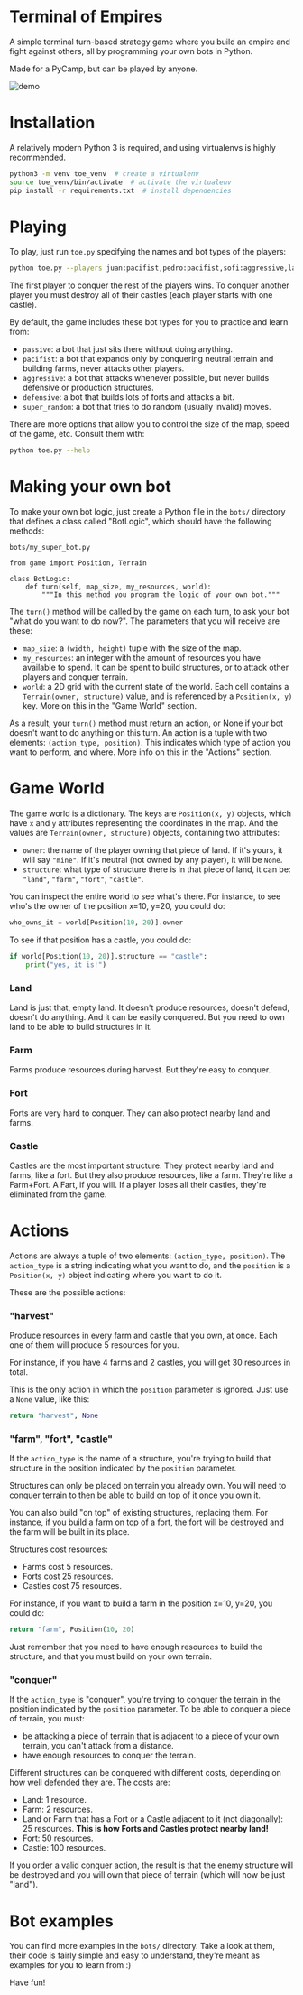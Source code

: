 # Terminal of Empires

A simple terminal turn-based strategy game where you build an empire and fight against others, all by programming your own bots in Python.

Made for a PyCamp, but can be played by anyone.

![demo](./demo.gif)

# Installation

A relatively modern Python 3 is required, and using virtualenvs is highly recommended.

```bash
python3 -m venv toe_venv  # create a virtualenv
source toe_venv/bin/activate  # activate the virtualenv
pip install -r requirements.txt  # install dependencies
```

# Playing

To play, just run `toe.py` specifying the names and bot types of the players:

```bash
python toe.py --players juan:pacifist,pedro:pacifist,sofi:aggressive,laura:defensive
```

The first player to conquer the rest of the players wins.
To conquer another player you must destroy all of their castles (each player starts with one castle).

By default, the game includes these bot types for you to practice and learn from:

- `passive`: a bot that just sits there without doing anything.
- `pacifist`: a bot that expands only by conquering neutral terrain and building farms, never attacks other players.
- `aggressive`: a bot that attacks whenever possible, but never builds defensive or production structures.
- `defensive`: a bot that builds lots of forts and attacks a bit.
- `super_random`: a bot that tries to do random (usually invalid) moves.

There are more options that allow you to control the size of the map, speed of the game, etc.
Consult them with:

```bash
python toe.py --help
```

# Making your own bot

To make your own bot logic, just create a Python file in the `bots/` directory that defines a class called "BotLogic", which should have the following methods:


`bots/my_super_bot.py`
```
from game import Position, Terrain

class BotLogic:
    def turn(self, map_size, my_resources, world):
        """In this method you program the logic of your own bot."""
```

The `turn()` method will be called by the game on each turn, to ask your bot "what do you want to do now?".
The parameters that you will receive are these:

- `map_size`: a `(width, height)` tuple with the size of the map.
- `my_resources`: an integer with the amount of resources you have available to spend.
  It can be spent to build structures, or to attack other players and conquer terrain.
- `world`: a 2D grid with the current state of the world.
  Each cell contains a `Terrain(owner, structure)` value, and is referenced by a `Position(x, y)` key.
  More on this in the "Game World" section.

As a result, your `turn()` method must return an action, or None if your bot doesn't want to do anything on this turn.
An action is a tuple with two elements: `(action_type, position)`.
This indicates which type of action you want to perform, and where.
More info on this in the "Actions" section.

# Game World

The game world is a dictionary.
The keys are `Position(x, y)` objects, which have `x` and `y` attributes representing the coordinates in the map.
And the values are `Terrain(owner, structure)` objects, containing two attributes:

- `owner`: the name of the player owning that piece of land.
  If it's yours, it will say `"mine"`.
  If it's neutral (not owned by any player), it will be `None`.
- `structure`: what type of structure there is in that piece of land, it can be: `"land"`, `"farm"`, `"fort"`, `"castle"`.

You can inspect the entire world to see what's there.
For instance, to see who's the owner of the position x=10, y=20, you could do:

```python
who_owns_it = world[Position(10, 20)].owner
```

To see if that position has a castle, you could do:

```python
if world[Position(10, 20)].structure == "castle":
    print("yes, it is!")
```


### Land

Land is just that, empty land.
It doesn't produce resources, doesn't defend, doesn't do anything.
And it can be easily conquered.
But you need to own land to be able to build structures in it.

### Farm

Farms produce resources during harvest.
But they're easy to conquer.

### Fort

Forts are very hard to conquer.
They can also protect nearby land and farms.

### Castle

Castles are the most important structure.
They protect nearby land and farms, like a fort.
But they also produce resources, like a farm.
They're like a Farm+Fort.
A Fart, if you will.
If a player loses all their castles, they're eliminated from the game.

# Actions

Actions are always a tuple of two elements: `(action_type, position)`.
The `action_type` is a string indicating what you want to do, and the `position` is a `Position(x, y)` object indicating where you want to do it.

These are the possible actions:

### "harvest"

Produce resources in every farm and castle that you own, at once.
Each one of them will produce 5 resources for you.

For instance, if you have 4 farms and 2 castles, you will get 30 resources in total.

This is the only action in which the `position` parameter is ignored.
Just use a `None` value, like this:

```python
return "harvest", None
```

### "farm", "fort", "castle"

If the `action_type` is the name of a structure, you're trying to build that structure in the position indicated by the `position` parameter.

Structures can only be placed on terrain you already own.
You will need to conquer terrain to then be able to build on top of it once you own it.

You can also build "on top" of existing structures, replacing them.
For instance, if you build a farm on top of a fort, the fort will be destroyed and the farm will be built in its place.

Structures cost resources:

- Farms cost 5 resources.
- Forts cost 25 resources.
- Castles cost 75 resources.

For instance, if you want to build a farm in the position x=10, y=20, you could do:

```python
return "farm", Position(10, 20)
```

Just remember that you need to have enough resources to build the structure, and that you must build on your own terrain.

### "conquer"

If the `action_type` is "conquer", you're trying to conquer the terrain in the position indicated by the `position` parameter.
To be able to conquer a piece of terrain, you must:

- be attacking a piece of terrain that is adjacent to a piece of your own terrain, you can't attack from a distance.
- have enough resources to conquer the terrain.

Different structures can be conquered with different costs, depending on how well defended they are.
The costs are:

- Land: 1 resource.
- Farm: 2 resources.
- Land or Farm that has a Fort or a Castle adjacent to it (not diagonally): 25 resources. 
  **This is how Forts and Castles protect nearby land!**
- Fort: 50 resources.
- Castle: 100 resources.

If you order a valid conquer action, the result is that the enemy structure will be destroyed and you will own that piece of terrain (which will now be just "land").

# Bot examples

You can find more examples in the `bots/` directory. 
Take a look at them, their code is fairly simple and easy to understand, they're meant as examples for you to learn from :)

Have fun!
